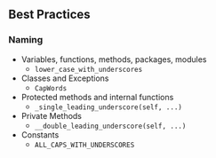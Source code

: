 ## Best Practices

### Naming

- Variables, functions, methods, packages, modules
  - `lower_case_with_underscores`
- Classes and Exceptions
  - `CapWords`
- Protected methods and internal functions
  - `_single_leading_underscore(self, ...)`
- Private Methods
  - `__double_leading_underscore(self, ...)`
- Constants
  - `ALL_CAPS_WITH_UNDERSCORES`
